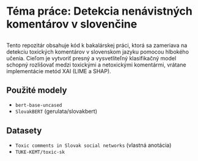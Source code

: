 #  Téma práce: Detekcia nenávistných komentárov v slovenčine

##  
Tento repozitár obsahuje kód k bakalárskej práci, ktorá sa zameriava na detekciu toxických komentárov v slovenskom jazyku pomocou hlbokého učenia. Cieľom je vytvoriť presný a vysvetliteľný klasifikačný model schopný rozlišovať medzi toxickými a netoxickými komentármi, vrátane implementácie metód XAI (LIME a SHAP).

##  Použité modely
- `bert-base-uncased`
- `SlovakBERT` (gerulata/slovakbert)

##  Datasety
- `Toxic comments in Slovak social networks` (vlastná anotácia)
- `TUKE-KEMT/toxic-sk`



